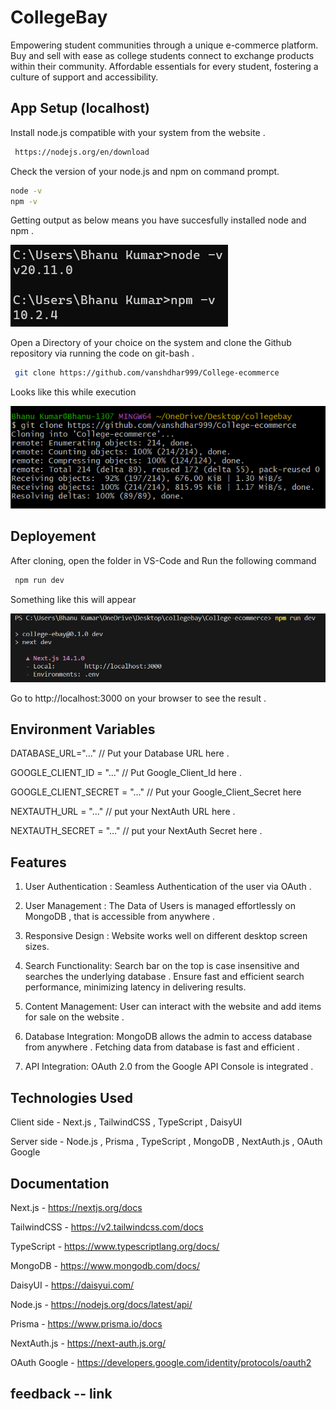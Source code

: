# CollegeBay

Empowering student communities through a unique e-commerce platform. Buy and sell with ease as college students connect to exchange products within their community. Affordable essentials for every student, fostering a culture of support and accessibility.

## App Setup (localhost)

Install node.js compatible with your system from the website . 
```bash
 https://nodejs.org/en/download
  ```

  Check the version of your node.js and npm on command prompt.
  
  ```bash
 node -v
npm -v
  ```
Getting output as below means you have succesfully installed node and npm .

![App Screenshot](public/npm.png?text=App+Screenshot+Here)


Open a Directory of your choice on the system and clone the Github repository via running the code on git-bash .

```bash
 git clone https://github.com/vanshdhar999/College-ecommerce
  ```

Looks like this while execution 


![App Screenshot](public/glone.png?text=App+Screenshot+Here)



## Deployement 
After cloning, open the folder in VS-Code and Run the following command
```bash
 npm run dev
  ```
Something like this will appear 

![App Screenshot](public/host.png?text=App+Screenshot+Here)


Go to http://localhost:3000 on your browser to see the result .

## Environment Variables 
DATABASE_URL="..." // Put your Database URL here . 

GOOGLE_CLIENT_ID = "..." // Put Google_Client_Id here .

GOOGLE_CLIENT_SECRET = "..." // Put your Google_Client_Secret here

NEXTAUTH_URL = "..." // put your NextAuth URL here .

NEXTAUTH_SECRET = "..." // put your NextAuth Secret here .

## Features 


1. User Authentication : Seamless Authentication of the user via OAuth .

2. User Management : The Data of Users is managed effortlessly on MongoDB , that is accessible from anywhere .

3. Responsive Design : Website works well on different desktop screen sizes. 


4. Search Functionality: Search bar on the top is case insensitive and searches the underlying database .
Ensure fast and efficient search performance, minimizing latency in delivering results.

5. Content Management: User can interact with the website and add items for sale on the website .

6. Database Integration: MongoDB allows the admin to access database from anywhere . Fetching data from database is fast and efficient .

7. API Integration: OAuth 2.0 from the Google API Console is integrated .











## Technologies Used

Client side - Next.js , TailwindCSS , TypeScript , DaisyUI 

Server side - Node.js , Prisma , TypeScript , MongoDB , NextAuth.js , OAuth Google

## Documentation

Next.js - https://nextjs.org/docs

TailwindCSS - https://v2.tailwindcss.com/docs

TypeScript - https://www.typescriptlang.org/docs/

MongoDB - https://www.mongodb.com/docs/

DaisyUI - https://daisyui.com/

Node.js - https://nodejs.org/docs/latest/api/

Prisma - https://www.prisma.io/docs

NextAuth.js - https://next-auth.js.org/

OAuth Google - https://developers.google.com/identity/protocols/oauth2

## feedback -- link





















